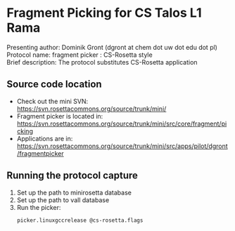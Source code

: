 Fragment Picking for CS Talos L1 Rama
=====================================

Presenting author: Dominik Gront (dgront at chem dot uw dot edu dot pl)  
Protocol name: fragment picker : CS-Rosetta style  
Brief description: The protocol substitutes CS-Rosetta application  

Source code location
--------------------

* Check out the mini SVN: https://svn.rosettacommons.org/source/trunk/mini/
* Fragment picker is located in: https://svn.rosettacommons.org/source/trunk/mini/src/core/fragment/picking
* Applications are in: https://svn.rosettacommons.org/source/trunk/mini/src/apps/pilot/dgront/fragmentpicker

Running the protocol capture
----------------------------

1. Set up the path to minirosetta database
2. Set up the path to vall database
3. Run the picker:
   ```
   picker.linuxgccrelease @cs-rosetta.flags
   ```
